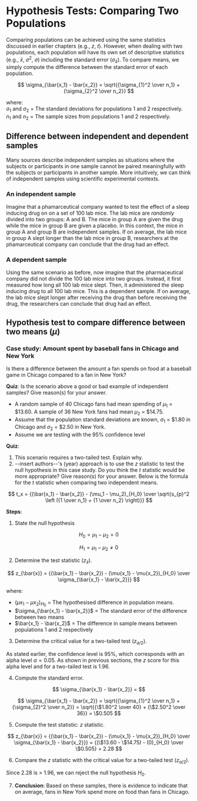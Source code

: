 # Hypothesis Tests: Comparing Two Populations
Comparing populations can be achieved using the same statistics discussed in earlier chapters (e.g., $z$, $t$). However, when dealing with two populations, each population will have its own set of descriptive statistics (e.g., $\bar{x}$, $\sigma^2$,  $\sigma$) including the standard error ($\sigma_{\bar{x}}$). To compare means, we simply compute the difference between the standard error of each population.

$$
\sigma_{\bar{x_1} - \bar{x_2}} = \sqrt{{\sigma_{1}^2 \over n_1} + {\sigma_{2}^2 \over n_2}}
$$

where: <br>
$\sigma_{1}$ and $\sigma_{2}$ = The standard deviations for 
populations 1 and 2 respectively. <br>
$n_{1}$ and $n_{2}$ = The sample sizes from populations 1 and 2 respectively.

## Difference between independent and dependent samples
Many sources describe independent samples as situations where the subjects or participants in one sample cannot be paired meaningfully with the subjects or participants in another sample. More intuitively, we can think of independent samples using scientific experimental contexts.

### An independent sample
Imagine that a phamarceutical company wanted to test the effect of a sleep inducing drug on on a set of 100 lab mice. The lab mice are *randomly* divided into two groups: A and B. The mice in group A are given the drug while the mice in group B are given a placebo. In this context, the mice in group A and group B are independent samples. If on average, the lab mice in group A slept longer than the lab mice in group B, researchers at the phamarceutical company can conclude that the drug had an effect.

### A dependent sample
Using the same scenario as before, now imagine that the pharmaceutical company did not divide the 100 lab mice into two groups. Instead, it first measured how long all 100 lab mice slept. Then, it administered the sleep inducing drug to all 100 lab mice. This is a dependent sample. If on average, the lab mice slept longer after receiving the drug than before receiving the drug, the researchers can conclude that drug had an effect.

## Hypothesis test to compare difference between two means ($\mu$)
### Case study: Amount spent by baseball fans in Chicago and New York
Is there a difference between the amount a fan spends on food at a baseball game in Chicago compared to a fan in New York?

**Quiz**: Is the scenario above a good or bad example of independent samples? Give reason(s) for your answer.

- A random sample of $40$ Chicago fans had mean spending of $\mu_1$ = $\$13.60$. A sample of $36$ New York fans had mean $\mu_2$ = $\$14.75$.
- Assume that the population standard deviations are known,
$\sigma_1$ = $\$1.80$ in Chicago and $\sigma_2$ = $\$2.50$ in New York.
- Assume we are testing with the $95\%$ confidence level

**Quiz**: 
1. This scenario requires a two-tailed test. Explain why.
2. --insert authors--'s (year) approach is to use the $z$ statistic to test the null hypothesis in this case study. Do you think the $t$ statistic would be more appropriate? Give reason(s) for your answer. Below is the formula for the $t$ statistic when comparing two independent means.

$$
t_x = {(\bar{x_1} - \bar{x_2}) - (\mu_1 - \mu_2)_{H_0} \over \sqrt{s_{p}^2 \left ({1 \over n_1} + {1 \over n_2} \right)}}
$$




**Steps**:
1. State the null hypothesis

$$
H_0 = \mu_1 - \mu_2 = 0
$$

$$
H_1 = \mu_1 - \mu_2 \ne 0
$$

2. Determine the test statistic ($z_{\bar{x}}$).

$$
z_{\bar{x}} = {(\bar{x_1} - \bar{x_2}) - (\mu{x_1} - \mu{x_2})_{H_0} \over \sigma_{\bar{x_1} - \bar{x_2}}}
$$

where: <br>
- $(\mu{x_1} - \mu{x_2})_{H_0}$ = The hypothesised difference in population means.
- $\sigma_{\bar{x_1} - \bar{x_2}}$ = The standard error of the difference between two means
- $\bar{x_1} - \bar{x_2}$ = The difference in sample means between populations 1 and 2 respectively

3. Determine the critical value for a two-tailed test ($z_{a/2}$). 

As stated earlier, the confidence level is $95\%$, which corresponds with an alpha level $\alpha = 0.05$. As shown in previous sections, the $z$ score for this alpha level and for a two-tailed test is 1.96.

4. Compute the standard error.

$$
\sigma_{\bar{x_1} - \bar{x_2}} = 
$$

$$
\sigma_{\bar{x_1} - \bar{x_2}} = \sqrt{{\sigma_{1}^2 \over n_1} + {\sigma_{2}^2 \over n_2}} = \sqrt{{\$1.80^2 \over 40} + {\$2.50^2 \over 36}} = \$0.505
$$

5. Compute the test statistic: $z$ statistic.

$$
z_{\bar{x}} = {(\bar{x_1} - \bar{x_2}) - (\mu{x_1} - \mu{x_2})_{H_0} \over \sigma_{\bar{x_1} - \bar{x_2}}} = {(\$13.60 - \$14.75) - (0)_{H_0} \over \$0.505} = 2.28
$$

6. Compare the $z$ statistic with the critical value for a two-tailed test ($z_{a/2}$).

Since $2.28$ is $>$ $1.96$, we can reject the null hypothesis $H_0$.

7. **Conclusion**: Based on these samples, there is evidence to indicate that on average, fans in New York spend more on food than fans in Chicago.

